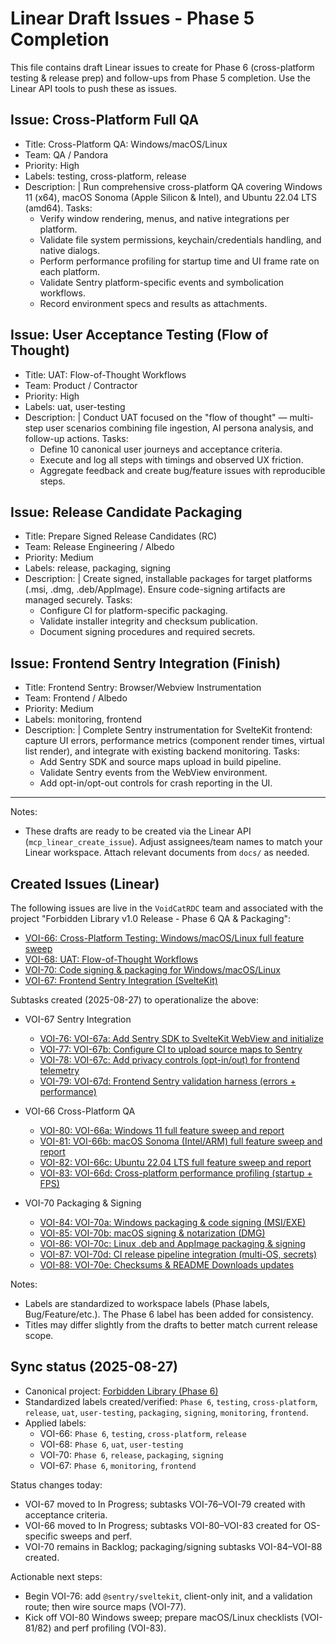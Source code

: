 # Linear Draft Issues - Phase 5 Completion

This file contains draft Linear issues to create for Phase 6 (cross-platform testing & release prep) and follow-ups from Phase 5 completion. Use the Linear API tools to push these as issues.

## Issue: Cross-Platform Full QA
- Title: Cross-Platform QA: Windows/macOS/Linux
- Team: QA / Pandora
- Priority: High
- Labels: testing, cross-platform, release
- Description: |
  Run comprehensive cross-platform QA covering Windows 11 (x64), macOS Sonoma (Apple Silicon & Intel), and Ubuntu 22.04 LTS (amd64).
  Tasks:
  - Verify window rendering, menus, and native integrations per platform.
  - Validate file system permissions, keychain/credentials handling, and native dialogs.
  - Perform performance profiling for startup time and UI frame rate on each platform.
  - Validate Sentry platform-specific events and symbolication workflows.
  - Record environment specs and results as attachments.

## Issue: User Acceptance Testing (Flow of Thought)
- Title: UAT: Flow-of-Thought Workflows
- Team: Product / Contractor
- Priority: High
- Labels: uat, user-testing
- Description: |
  Conduct UAT focused on the "flow of thought" — multi-step user scenarios combining file ingestion, AI persona analysis, and follow-up actions.
  Tasks:
  - Define 10 canonical user journeys and acceptance criteria.
  - Execute and log all steps with timings and observed UX friction.
  - Aggregate feedback and create bug/feature issues with reproducible steps.

## Issue: Release Candidate Packaging
- Title: Prepare Signed Release Candidates (RC)
- Team: Release Engineering / Albedo
- Priority: Medium
- Labels: release, packaging, signing
- Description: |
  Create signed, installable packages for target platforms (.msi, .dmg, .deb/AppImage). Ensure code-signing artifacts are managed securely.
  Tasks:
  - Configure CI for platform-specific packaging.
  - Validate installer integrity and checksum publication.
  - Document signing procedures and required secrets.

## Issue: Frontend Sentry Integration (Finish)
- Title: Frontend Sentry: Browser/Webview Instrumentation
- Team: Frontend / Albedo
- Priority: Medium
- Labels: monitoring, frontend
- Description: |
  Complete Sentry instrumentation for SvelteKit frontend: capture UI errors, performance metrics (component render times, virtual list render), and integrate with existing backend monitoring.
  Tasks:
  - Add Sentry SDK and source maps upload in build pipeline.
  - Validate Sentry events from the WebView environment.
  - Add opt-in/opt-out controls for crash reporting in the UI.

---

Notes:
- These drafts are ready to be created via the Linear API (`mcp_linear_create_issue`). Adjust assignees/team names to match your Linear workspace. Attach relevant documents from `docs/` as needed.

## Created Issues (Linear)

The following issues are live in the `VoidCatRDC` team and associated with the project
"Forbidden Library v1.0 Release - Phase 6 QA & Packaging":

- [VOI-66: Cross-Platform Testing: Windows/macOS/Linux full feature sweep](https://linear.app/voidcatrdc/issue/VOI-66/cross-platform-testing-windowsmacoslinux-full-feature-sweep)
- [VOI-68: UAT: Flow-of-Thought Workflows](https://linear.app/voidcatrdc/issue/VOI-68/user-acceptance-testing-uat-flow-of-thought-workflows)
- [VOI-70: Code signing & packaging for Windows/macOS/Linux](https://linear.app/voidcatrdc/issue/VOI-70/code-signing-and-packaging-for-windowsmacoslinux)
- [VOI-67: Frontend Sentry Integration (SvelteKit)](https://linear.app/voidcatrdc/issue/VOI-67/frontend-sentry-integration-sveltekit)

Subtasks created (2025-08-27) to operationalize the above:

- VOI-67 Sentry Integration
  - [VOI-76: VOI-67a: Add Sentry SDK to SvelteKit WebView and initialize](https://linear.app/voidcatrdc/issue/VOI-76/voi-67a-add-sentry-sdk-to-sveltekit-webview-and-initialize)
  - [VOI-77: VOI-67b: Configure CI to upload source maps to Sentry](https://linear.app/voidcatrdc/issue/VOI-77/voi-67b-configure-ci-to-upload-source-maps-to-sentry)
  - [VOI-78: VOI-67c: Add privacy controls (opt-in/out) for frontend telemetry](https://linear.app/voidcatrdc/issue/VOI-78/voi-67c-add-privacy-controls-opt-inout-for-frontend-telemetry)
  - [VOI-79: VOI-67d: Frontend Sentry validation harness (errors + performance)](https://linear.app/voidcatrdc/issue/VOI-79/voi-67d-frontend-sentry-validation-harness-errors-performance)

- VOI-66 Cross-Platform QA
  - [VOI-80: VOI-66a: Windows 11 full feature sweep and report](https://linear.app/voidcatrdc/issue/VOI-80/voi-66a-windows-11-full-feature-sweep-and-report)
  - [VOI-81: VOI-66b: macOS Sonoma (Intel/ARM) full feature sweep and report](https://linear.app/voidcatrdc/issue/VOI-81/voi-66b-macos-sonoma-intelarm-full-feature-sweep-and-report)
  - [VOI-82: VOI-66c: Ubuntu 22.04 LTS full feature sweep and report](https://linear.app/voidcatrdc/issue/VOI-82/voi-66c-ubuntu-2204-lts-full-feature-sweep-and-report)
  - [VOI-83: VOI-66d: Cross-platform performance profiling (startup + FPS)](https://linear.app/voidcatrdc/issue/VOI-83/voi-66d-cross-platform-performance-profiling-startup-fps)

- VOI-70 Packaging & Signing
  - [VOI-84: VOI-70a: Windows packaging & code signing (MSI/EXE)](https://linear.app/voidcatrdc/issue/VOI-84/voi-70a-windows-packaging-and-code-signing-msiexe)
  - [VOI-85: VOI-70b: macOS signing & notarization (DMG)](https://linear.app/voidcatrdc/issue/VOI-85/voi-70b-macos-signing-and-notarization-dmg)
  - [VOI-86: VOI-70c: Linux .deb and AppImage packaging & signing](https://linear.app/voidcatrdc/issue/VOI-86/voi-70c-linux-deb-and-appimage-packaging-and-signing)
  - [VOI-87: VOI-70d: CI release pipeline integration (multi-OS, secrets)](https://linear.app/voidcatrdc/issue/VOI-87/voi-70d-ci-release-pipeline-integration-multi-os-secrets)
  - [VOI-88: VOI-70e: Checksums & README Downloads updates](https://linear.app/voidcatrdc/issue/VOI-88/voi-70e-checksums-and-readme-downloads-updates)

Notes:
- Labels are standardized to workspace labels (Phase labels, Bug/Feature/etc.). The Phase 6 label has been added for consistency.
- Titles may differ slightly from the drafts to better match current release scope.

## Sync status (2025-08-27)

- Canonical project: [Forbidden Library (Phase 6)](https://linear.app/voidcatrdc/project/forbidden-library-phase-6-d55d9c47a500)
- Standardized labels created/verified: `Phase 6`, `testing`, `cross-platform`, `release`, `uat`, `user-testing`, `packaging`, `signing`, `monitoring`, `frontend`.
- Applied labels:
  - VOI-66: `Phase 6`, `testing`, `cross-platform`, `release`
  - VOI-68: `Phase 6`, `uat`, `user-testing`
  - VOI-70: `Phase 6`, `release`, `packaging`, `signing`
  - VOI-67: `Phase 6`, `monitoring`, `frontend`

Status changes today:
- VOI-67 moved to In Progress; subtasks VOI-76–VOI-79 created with acceptance criteria.
- VOI-66 moved to In Progress; subtasks VOI-80–VOI-83 created for OS-specific sweeps and perf.
- VOI-70 remains in Backlog; packaging/signing subtasks VOI-84–VOI-88 created.

Actionable next steps:
- Begin VOI-76: add `@sentry/sveltekit`, client-only init, and a validation route; then wire source maps (VOI-77).
- Kick off VOI-80 Windows sweep; prepare macOS/Linux checklists (VOI-81/82) and perf profiling (VOI-83).
